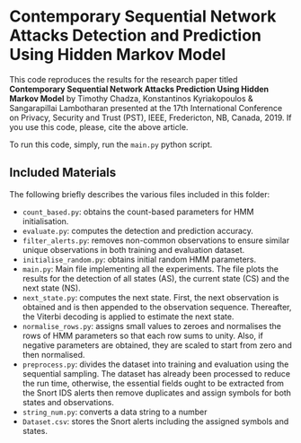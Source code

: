 # Contemporary Sequential Network Attacks Detection and Prediction Using Hidden Markov Model
This code reproduces the results for the research paper titled **Contemporary Sequential Network Attacks Prediction Using Hidden Markov Model** by Timothy Chadza, Konstantinos Kyriakopoulos & Sangarapillai Lambotharan presented at the 17th International Conference on Privacy, Security and Trust (PST), IEEE, Fredericton, NB, Canada, 2019. If you use this code, please, cite the above article.

To run this code, simply, run the `main.py` python script. 


## Included Materials

The following briefly describes the various files included in this folder:

* `count_based.py`: obtains the count-based parameters for HMM initialisation.
* `evaluate.py`: computes the detection and prediction accuracy.
* `filter_alerts.py`: removes non-common observations to ensure similar unique observations in both training and evaluation dataset.
* `initialise_random.py`: obtains initial random HMM parameters.
* `main.py`: Main file implementing all the experiments. The file plots the results for the detection of all states (AS), the current state (CS) and the next state (NS).
* `next_state.py`: computes the next state. First, the next observation is obtained and is then appended to the observation sequence. Thereafter, the Viterbi decoding is applied to estimate the next state.
* `normalise_rows.py`: assigns small values to zeroes and normalises the rows of HMM parameters so that each row sums to unity. Also, if negative parameters are obtained, they are scaled to start from zero and then normalised.
* `preprocess.py`: divides the dataset into training and evaluation using the sequential sampling. The dataset has already been processed to reduce the run time, otherwise, the essential fields ought to be extracted from the Snort IDS alerts then remove duplicates and assign symbols for both states and observations. 
* `string_num.py`: converts a data string to a number
* `Dataset.csv`: stores the Snort alerts including the assigned symbols and states. 

